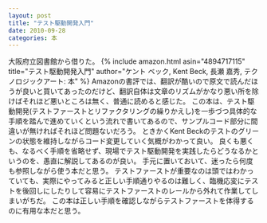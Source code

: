 ```yaml
---
layout: post
title: "テスト駆動開発入門"
date: 2010-09-28
categories: 本
---
```

大阪府立図書館から借りた。
 {% include amazon.html asin="4894717115" title="テスト駆動開発入門" author="ケント ベック, Kent Beck, 長瀬 嘉秀, テクノロジックアート: 本" %}
Amazonの書評では、翻訳が酷いので原文で読んだほうが良いと買いてあったのだけど、翻訳自体は文章のリズムがかなり悪い所を除けばそれほど悪いところは無く、普通に読めると感じた。
この本は、テスト駆動開発(テストファーストとリファクタリングの繰りかえし)を一歩づつ具体的な手順を踏んで進めていくという流れで書いてあるので、サンプルコード部分に間違いが無ければそれほど問題ないだろう。
ときかくKent Beckのテストのグリーンの状態を維持しながらコード変更していく気概がわかって良い。
良くも悪くも、なるべく手順を省略せず、現場でテスト駆動開発を実践したらどうなるかというのを、愚直に解説してあるのが良い。
手元に置いておいて、迷ったら何度も参照しながら使う本だと思う。
テストファーストが重要なのは頭ではわかっていても、実際にやってみると正しい手順通りやるのは難しく、臨機応変にテストを後回しにしたりして容易にテストファーストのレールから外れて作業してしまいがちだ。
この本は正しい手順を確認しながらテストファーストを体得するのに有用な本だと思う。
